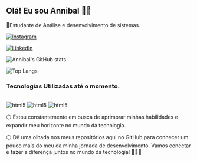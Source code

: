 ## Olá! Eu sou Annibal 👋🏻

🌱Estudante de Análise e desenvolvimento de sistemas.

[![Instagram](https://img.shields.io/badge/Instagram-E4405F?style=for-the-badge&logo=instagram&logoColor=white)](https://www.instagram.com/annibal.gulias/)

[![LinkedIn](https://img.shields.io/badge/LinkedIn-0077B5?style=for-the-badge&logo=linkedin&logoColor=white)](https://www.linkedin.com/in/annibal-gulias/)

![Annibal's GitHub stats](https://github-readme-stats.vercel.app/api?username=annibalgulias&show_icons=true&theme=tokyonight)

![Top Langs](https://github-readme-stats.vercel.app/api/top-langs/?username=annibalgulias&hide_progress=true)

### Tecnologias Utilizadas até o momento.
<div style="display: inline_block"><br/>
    <img align="cente" alt="html5" src="https://img.shields.io/badge/HTML5-E34F26?style=for-the-badge&logo=html5&logoColor=white">
    <img align="cente" alt="html5" src="https://img.shields.io/badge/CSS3-1572B6?style=for-the-badge&logo=css3&logoColor=white">
    <img align="cente" alt="html5" src="https://img.shields.io/badge/Python-14354C?style=for-the-badge&logo=python&logoColor=white"> 
</div>

⚪ Estou constantemente em busca de aprimorar minhas habilidades e expandir meu horizonte no mundo da tecnologia.

⚪ Dê uma olhada nos meus repositórios aqui no GitHub para conhecer um pouco mais do meu da minha jornada de desenvolvimento. Vamos conectar e fazer a diferença juntos no mundo da tecnologia! 👨‍💻🌟
